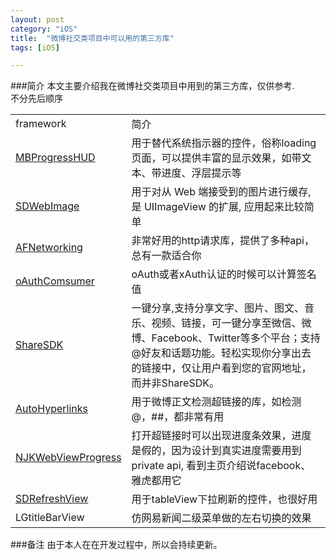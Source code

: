 ```yaml
---
layout: post
category: "iOS"
title:  "微博社交类项目中可以用的第三方库"
tags: [iOS]

---
```


###简介
本文主要介绍我在微博社交类项目中用到的第三方库，仅供参考.   
不分先后顺序   

<table class="table table-bordered table-striped table-condensed">
        <tr>
            <td>framework</td>
            <td>简介</td>
        </tr>
        <tr>
            <td><a href='https://github.com/jdg/MBProgressHUD'>MBProgressHUD</a></td>
            <td>用于替代系统指示器的控件，俗称loading页面，可以提供丰富的显示效果，如带文本、带进度、浮层提示等</td>
        </tr>
        <tr>
            <td><a href='https://github.com/rs/SDWebImage'>SDWebImage</a></td>
            <td>用于对从 Web 端接受到的图片进行缓存, 是 UIImageView 的扩展, 应用起来比较简单</td>
        </tr>
        <tr>
            <td><a href='https://github.com/AFNetworking/AFNetworking'>AFNetworking</a></td>
            <td>非常好用的http请求库，提供了多种api，总有一款适合你 </td>
        </tr>
        <tr>
            <td><a href='https://github.com/jdg/oauthconsumer'>oAuthComsumer</a></td>
            <td>oAuth或者xAuth认证的时候可以计算签名值</td>
        </tr>
        <tr>
            <td><a href='http://mob.com/Download/detail?type=1&plat=2'>ShareSDK</a></td>
            <td>一键分享,支持分享文字、图片、图文、音乐、视频、链接，可一键分享至微信、微博、Facebook、Twitter等多个平台；支持@好友和话题功能。轻松实现你分享出去的链接中，仅让用户看到您的官网地址，而并非ShareSDK。</td>
        </tr>
        <tr>
            <td><a href='https://github.com/ByteProject/AutoHyperlinks.framework'>AutoHyperlinks</a></td>
            <td>用于微博正文检测超链接的库，如检测@，##，都非常有用</td>
        </tr>
        <tr>
            <td><a href='https://github.com/ninjinkun/NJKWebViewProgress'>NJKWebViewProgress</a></td>
            <td>打开超链接时可以出现进度条效果，进度是假的，因为设计到真实进度需要用到private api, 看到主页介绍说facebook、雅虎都用它</td>
        </tr>
        <tr>
            <td><a href='https://github.com/gsdios/SDRefreshView'>SDRefreshView</a></td>
            <td>用于tableView下拉刷新的控件，也很好用</td>
        </tr>
        <tr>
            <td> LGtitleBarView</td>
            <td>仿网易新闻二级菜单做的左右切换的效果</td>
        </tr>
    </table>

   
###备注
由于本人在在开发过程中，所以会持续更新。